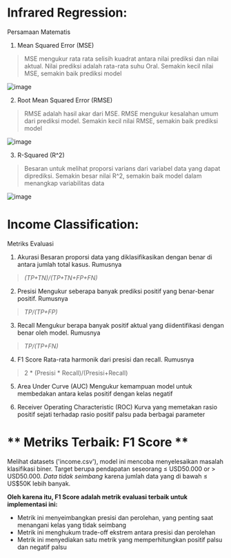 # **Infrared Regression:**
Persamaan Matematis

1.   Mean Squared Error (MSE)

> MSE mengukur rata rata selisih kuadrat antara nilai prediksi dan nilai aktual. Nilai prediksi adalah rata-rata suhu Oral. Semakin kecil nilai MSE, semakin baik prediksi model

![image](https://github.com/user-attachments/assets/e654a1fe-f782-4aa5-9a2d-9cf58bfd74a9)

2.   Root Mean Squared Error (RMSE)

> RMSE adalah hasil akar dari MSE. RMSE mengukur kesalahan umum dari prediksi model. Semakin kecil nilai RMSE, semakin baik prediksi model

![image](https://github.com/user-attachments/assets/ef342657-4e1a-44ce-9d71-965c92beb9f6)


3.   R-Squared (R^2)

> Besaran untuk melihat proporsi varians dari variabel data yang dapat diprediksi. Semakin besar nilai R^2, semakin baik model dalam menangkap variabilitas data 

![image](https://github.com/user-attachments/assets/98bdc2a8-438d-46a3-bbcc-325628be6222)

# **Income Classification:**
Metriks Evaluasi
1.   Akurasi
Besaran proporsi data yang diklasifikasikan dengan benar di antara jumlah total kasus. Rumusnya 
> *(TP+TN)/(TP+TN+FP+FN)*

2.   Presisi
Mengukur seberapa banyak prediksi positif yang benar-benar positif. Rumusnya
>  *TP/(TP+FP)*

3.   Recall
Mengukur berapa banyak positif aktual yang diidentifikasi dengan benar oleh model. Rumusnya
>  *TP/(TP+FN)*

4.   F1 Score
Rata-rata harmonik dari presisi dan recall. Rumusnya 
> 2 * (Presisi * Recall)/(Presisi+Recall)

5.   Area Under Curve (AUC)
 Mengukur kemampuan model untuk membedakan antara kelas positif dengan kelas negatif 

6.   Receiver Operating Characteristic (ROC)
Kurva yang memetakan rasio positif sejati terhadap rasio positif palsu pada berbagai parameter
# ** Metriks Terbaik: F1 Score **
Melihat datasets ('income.csv'), model ini mencoba menyelesaikan masalah klasifikasi biner. Target berupa pendapatan seseorang ≤ USD50.000 or > USD50.000. *Data tidak seimbang* karena jumlah data yang di bawah ≤ US$50K lebih banyak.

**Oleh karena itu, F1 Score adalah metrik evaluasi terbaik untuk implementasi ini:**

*   Metrik ini menyeimbangkan presisi dan perolehan, yang penting saat menangani kelas yang tidak seimbang
*   Metrik ini menghukum trade-off ekstrem antara presisi dan perolehan
*   Metrik ini menyediakan satu metrik yang memperhitungkan positif palsu dan negatif palsu



